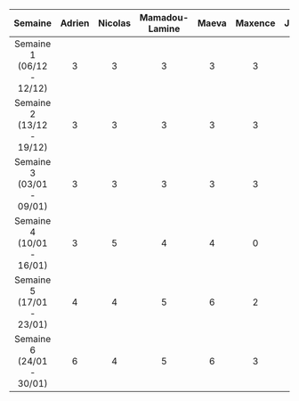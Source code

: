 |  Semaine  | Adrien | Nicolas | Mamadou-Lamine | Maeva | Maxence | Joris |     
| :-------: | :----: | :-----: | :------------: | :---: | :-----: | :---: |       
| Semaine 1 (06/12 - 12/12) |3|3|3|3|3|3|        
| Semaine 2 (13/12 - 19/12) |3|3|3|3|3|3|    
| Semaine 3 (03/01 - 09/01) |3|3|3|3|3|3|        
| Semaine 4 (10/01 - 16/01) |3|5|4|4|0|4|    
| Semaine 5 (17/01 - 23/01) |4|4|5|6|2|5|      
| Semaine 6 (24/01 - 30/01) |6|4|5|6|3|10| 

